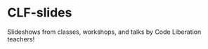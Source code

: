 CLF-slides
==========

Slideshows from classes, workshops, and talks by Code Liberation teachers!

##